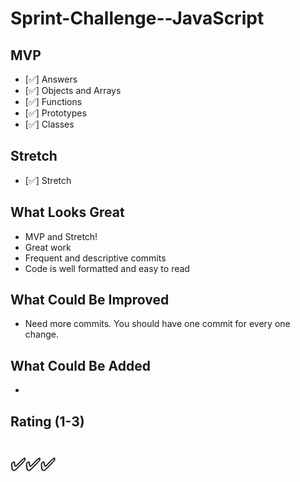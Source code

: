# Sprint-Challenge--JavaScript

## MVP

- [✅] Answers
- [✅] Objects and Arrays
- [✅] Functions
- [✅] Prototypes
- [✅] Classes

## Stretch

- [✅] Stretch

## What Looks Great

- MVP and Stretch!
- Great work
- Frequent and descriptive commits
- Code is well formatted and easy to read

## What Could Be Improved

- Need more commits. You should have one commit for every one change.

## What Could Be Added

-

## Rating (1-3)

# ✅✅✅
